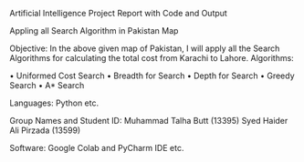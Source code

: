 Artificial Intelligence Project Report with Code and Output

Appling all Search Algorithm in Pakistan Map

Objective:
In the above given map of Pakistan, I will apply all the Search Algorithms for calculating the total cost from Karachi to Lahore.
Algorithms:

•	Uniformed Cost Search
•	Breadth for Search
•	Depth for Search
•	Greedy Search
•	A* Search


Languages:
Python etc.


Group Names and Student ID:
Muhammad Talha Butt (13395)
Syed Haider Ali Pirzada (13599)


Software:
Google Colab and PyCharm IDE etc.
